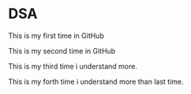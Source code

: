 # DSA

This is my first time in GitHub

This is my second time in GitHub

This is my third time i understand more.

This is my forth time i understand more than last time.